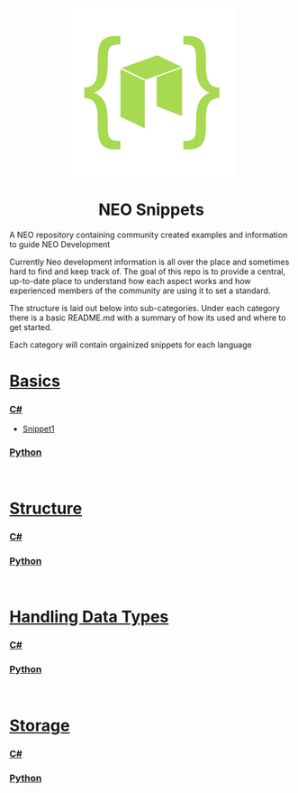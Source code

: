 <p align="center">
  <img
    src="./neo-snippets-logo-solo.png"
    width="300px;">
</p>

<h1 align="center">NEO Snippets</h1>


A NEO repository containing community created examples and information to guide NEO Development

Currently Neo development information is all over the place and sometimes hard to find and keep track of. The goal of this repo is to provide a central, up-to-date place to understand how each aspect works and how experienced members of the community are using it to set a standard.

The structure is laid out below into sub-categories. Under each category there is a basic README.md with a summary of how its used and where to get started. 

Each category will contain orgainized snippets for each language

# [Basics](./Basics)
### [C#](./Basics/csharp-basics)
- [Snippet1](./Basics/csharp-basics/Snippet1.cs)

### [Python](./Basics/python-basics)

<br>

# [Structure](./Structure)
### [C#](./Structure/csharp-structure)

### [Python](./Structure/python-structure)

<br>

# [Handling Data Types](./HandlingDataTypes)
### [C#](./HandlingDataTypes/csharp-handling-data-types)

### [Python](./HandlingDataTypes/python-handling-data-types)

<br>

# [Storage](./Storage)
### [C#](./Storage/csharp-storage)

### [Python](./Storage/python-storage)

<br>

